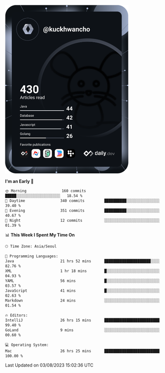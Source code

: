 <a href="https://app.daily.dev/kuckhwancho"><img src="https://github.com/kuckjwi0928/kuckjwi0928/blob/master/devcard.svg" width="400" alt="Kuckjwi Devcard"/></a>

<!--START_SECTION:waka-->
**I'm an Early 🐤** 

```text
🌞 Morning                160 commits         █████░░░░░░░░░░░░░░░░░░░░   18.54 % 
🌆 Daytime                340 commits         ██████████░░░░░░░░░░░░░░░   39.40 % 
🌃 Evening                351 commits         ██████████░░░░░░░░░░░░░░░   40.67 % 
🌙 Night                  12 commits          ░░░░░░░░░░░░░░░░░░░░░░░░░   01.39 % 
```


📊 **This Week I Spent My Time On** 

```text
🕑︎ Time Zone: Asia/Seoul

💬 Programming Languages: 
Java                     21 hrs 52 mins      █████████████████████░░░░   82.76 % 
XML                      1 hr 18 mins        █░░░░░░░░░░░░░░░░░░░░░░░░   04.93 % 
YAML                     56 mins             █░░░░░░░░░░░░░░░░░░░░░░░░   03.57 % 
JavaScript               41 mins             █░░░░░░░░░░░░░░░░░░░░░░░░   02.63 % 
Markdown                 24 mins             ░░░░░░░░░░░░░░░░░░░░░░░░░   01.54 % 

🔥 Editors: 
IntelliJ                 26 hrs 15 mins      █████████████████████████   99.40 % 
GoLand                   9 mins              ░░░░░░░░░░░░░░░░░░░░░░░░░   00.60 % 

💻 Operating System: 
Mac                      26 hrs 25 mins      █████████████████████████   100.00 % 
```


 Last Updated on 03/08/2023 15:02:36 UTC
<!--END_SECTION:waka-->
